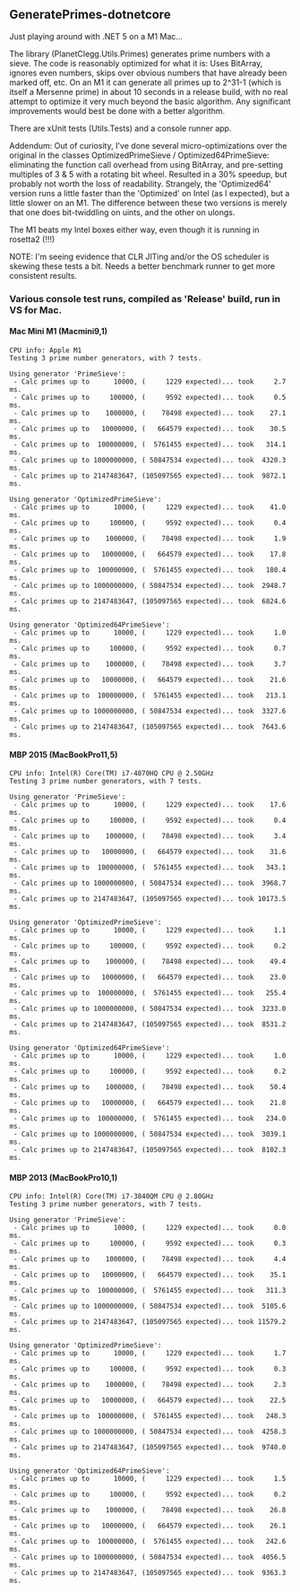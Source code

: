 ## GeneratePrimes-dotnetcore

Just playing around with .NET 5 on a M1 Mac...

The library (PlanetClegg.Utils.Primes) generates prime numbers with a sieve.   The 
code is reasonably optimized for what it is:  Uses BitArray, ignores even 
numbers, skips over obvious numbers that have already been marked off, etc. 
On an M1 it can generate all primes up to 2^31-1 (which is itself a Mersenne prime)
in about 10 seconds in a release build, with no real attempt to optimize it very 
much beyond the basic algorithm.  Any significant improvements would 
best be done with a better algorithm.

There are xUnit tests (Utils.Tests) and a console runner app.  

Addendum: Out of curiosity, I've done several micro-optimizations over the original 
in the classes OptimizedPrimeSieve / Optimized64PrimeSieve: eliminating the function call 
overhead from using BitArray, and pre-setting multiples of 3 & 5 with a rotating bit wheel.
Resulted in a 30% speedup, but probably not worth the loss of readability.  Strangely, 
the 'Optimized64' version runs a little faster than the 'Optimized' on Intel (as I expected), 
but a little slower on an M1. The difference between these two versions is merely
that one does bit-twiddling on uints, and the other on ulongs.

The M1 beats my Intel boxes either way, even though it is running in rosetta2 (!!!)

NOTE: I'm seeing evidence that CLR JITing and/or the OS scheduler is skewing these
tests a bit.  Needs a better benchmark runner to get more consistent results.

### Various console test runs, compiled as 'Release' build, run in VS for Mac.
#### Mac Mini M1 (Macmini9,1)
```
CPU info: Apple M1
Testing 3 prime number generators, with 7 tests.

Using generator 'PrimeSieve':
 - Calc primes up to      10000, (     1229 expected)... took     2.7 ms.
 - Calc primes up to     100000, (     9592 expected)... took     0.5 ms.
 - Calc primes up to    1000000, (    78498 expected)... took    27.1 ms.
 - Calc primes up to   10000000, (   664579 expected)... took    30.5 ms.
 - Calc primes up to  100000000, (  5761455 expected)... took   314.1 ms.
 - Calc primes up to 1000000000, ( 50847534 expected)... took  4320.3 ms.
 - Calc primes up to 2147483647, (105097565 expected)... took  9872.1 ms.
 
Using generator 'OptimizedPrimeSieve':
 - Calc primes up to      10000, (     1229 expected)... took    41.0 ms.
 - Calc primes up to     100000, (     9592 expected)... took     0.4 ms.
 - Calc primes up to    1000000, (    78498 expected)... took     1.9 ms.
 - Calc primes up to   10000000, (   664579 expected)... took    17.8 ms.
 - Calc primes up to  100000000, (  5761455 expected)... took   180.4 ms.
 - Calc primes up to 1000000000, ( 50847534 expected)... took  2948.7 ms.
 - Calc primes up to 2147483647, (105097565 expected)... took  6824.6 ms.

Using generator 'Optimized64PrimeSieve':
 - Calc primes up to      10000, (     1229 expected)... took     1.0 ms.
 - Calc primes up to     100000, (     9592 expected)... took     0.7 ms.
 - Calc primes up to    1000000, (    78498 expected)... took     3.7 ms.
 - Calc primes up to   10000000, (   664579 expected)... took    21.6 ms.
 - Calc primes up to  100000000, (  5761455 expected)... took   213.1 ms.
 - Calc primes up to 1000000000, ( 50847534 expected)... took  3327.6 ms.
 - Calc primes up to 2147483647, (105097565 expected)... took  7643.6 ms.
```

#### MBP 2015 (MacBookPro11,5)
```
CPU info: Intel(R) Core(TM) i7-4870HQ CPU @ 2.50GHz
Testing 3 prime number generators, with 7 tests.

Using generator 'PrimeSieve':
 - Calc primes up to      10000, (     1229 expected)... took    17.6 ms.
 - Calc primes up to     100000, (     9592 expected)... took     0.4 ms.
 - Calc primes up to    1000000, (    78498 expected)... took     3.4 ms.
 - Calc primes up to   10000000, (   664579 expected)... took    31.6 ms.
 - Calc primes up to  100000000, (  5761455 expected)... took   343.1 ms.
 - Calc primes up to 1000000000, ( 50847534 expected)... took  3968.7 ms.
 - Calc primes up to 2147483647, (105097565 expected)... took 10173.5 ms.

Using generator 'OptimizedPrimeSieve':
 - Calc primes up to      10000, (     1229 expected)... took     1.1 ms.
 - Calc primes up to     100000, (     9592 expected)... took     0.2 ms.
 - Calc primes up to    1000000, (    78498 expected)... took    49.4 ms.
 - Calc primes up to   10000000, (   664579 expected)... took    23.0 ms.
 - Calc primes up to  100000000, (  5761455 expected)... took   255.4 ms.
 - Calc primes up to 1000000000, ( 50847534 expected)... took  3233.0 ms.
 - Calc primes up to 2147483647, (105097565 expected)... took  8531.2 ms.

Using generator 'Optimized64PrimeSieve':
 - Calc primes up to      10000, (     1229 expected)... took     1.0 ms.
 - Calc primes up to     100000, (     9592 expected)... took     0.2 ms.
 - Calc primes up to    1000000, (    78498 expected)... took    50.4 ms.
 - Calc primes up to   10000000, (   664579 expected)... took    21.8 ms.
 - Calc primes up to  100000000, (  5761455 expected)... took   234.0 ms.
 - Calc primes up to 1000000000, ( 50847534 expected)... took  3039.1 ms.
 - Calc primes up to 2147483647, (105097565 expected)... took  8102.3 ms.
```
#### MBP 2013 (MacBookPro10,1)
```
CPU info: Intel(R) Core(TM) i7-3840QM CPU @ 2.80GHz
Testing 3 prime number generators, with 7 tests.

Using generator 'PrimeSieve':
 - Calc primes up to      10000, (     1229 expected)... took     0.0 ms.
 - Calc primes up to     100000, (     9592 expected)... took     0.3 ms.
 - Calc primes up to    1000000, (    78498 expected)... took     4.4 ms.
 - Calc primes up to   10000000, (   664579 expected)... took    35.1 ms.
 - Calc primes up to  100000000, (  5761455 expected)... took   311.3 ms.
 - Calc primes up to 1000000000, ( 50847534 expected)... took  5105.6 ms.
 - Calc primes up to 2147483647, (105097565 expected)... took 11579.2 ms.

Using generator 'OptimizedPrimeSieve':
 - Calc primes up to      10000, (     1229 expected)... took     1.7 ms.
 - Calc primes up to     100000, (     9592 expected)... took     0.3 ms.
 - Calc primes up to    1000000, (    78498 expected)... took     2.3 ms.
 - Calc primes up to   10000000, (   664579 expected)... took    22.5 ms.
 - Calc primes up to  100000000, (  5761455 expected)... took   248.3 ms.
 - Calc primes up to 1000000000, ( 50847534 expected)... took  4258.3 ms.
 - Calc primes up to 2147483647, (105097565 expected)... took  9740.0 ms.

Using generator 'Optimized64PrimeSieve':
 - Calc primes up to      10000, (     1229 expected)... took     1.5 ms.
 - Calc primes up to     100000, (     9592 expected)... took     0.2 ms.
 - Calc primes up to    1000000, (    78498 expected)... took    26.8 ms.
 - Calc primes up to   10000000, (   664579 expected)... took    26.1 ms.
 - Calc primes up to  100000000, (  5761455 expected)... took   242.6 ms.
 - Calc primes up to 1000000000, ( 50847534 expected)... took  4056.5 ms.
 - Calc primes up to 2147483647, (105097565 expected)... took  9363.3 ms.
```
